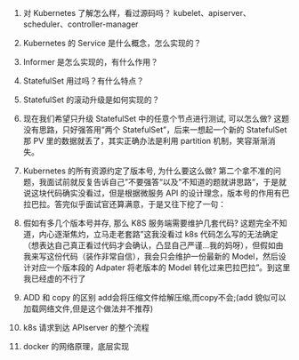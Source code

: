 1. 对 Kubernetes 了解怎么样，看过源码吗？
kubelet、apiserver、scheduler、controller-manager

2. Kubernetes 的 Service 是什么概念，怎么实现的？

3. Informer 是怎么实现的，有什么作用？

4. StatefulSet 用过吗？有什么特点？

5. StatefulSet 的滚动升级是如何实现的？

6. 现在我们希望只升级 StatefulSet 中的任意个节点进行测试, 可以怎么做? 
    这题没有思路，只好强答用”两个 StatefulSet”，后来一想起一个新的 StatefulSet 那 PV 里的数据就丢了，其实正确办法是利用 partition 机制，笑容渐渐消失。

7. Kubernetes 的所有资源约定了版本号, 为什么要这么做?
    第二个拿不准的问题，我面试前就反复告诉自己”不要强答“以及”不知道的题就讲思路“，于是就说这块代码确实没看过，但是根据微服务 API 的设计理念，版本号的作用有巴拉巴拉。答完似乎面试官还算满意，于是又往下挖了一句：

8. 假如有多几个版本号并存, 那么 K8S 服务端需要维护几套代码?
    这题完全不知道，内心逐渐焦灼，立马走老套路”这我没看过 k8s 代码怎么写的无法确定（想表达自己真正看过代码才会确认，凸显自己严谨…我的妈呀），但假如由我来写这份代码（装作非常自信），我会只会维护一份最新的 Model，然后设计对应一个版本段的 Adpater 将老版本的 Model 转化过来巴拉巴拉”。到这里我已经虚的不行了

9. ADD 和 copy 的区别
     add会将压缩文件给解压缩,而copy不会;(add 貌似可以加载网络文件,但是这个做法并不推荐)

10. k8s 请求到达 APIserver 的整个流程

11. docker 的网络原理，底层实现


